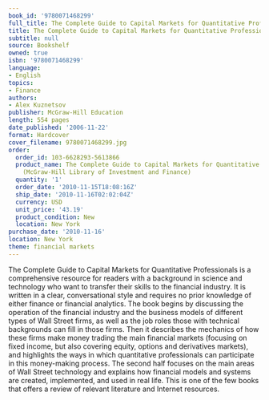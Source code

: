 ```yaml
---
book_id: '9780071468299'
full_title: The Complete Guide to Capital Markets for Quantitative Professionals
title: The Complete Guide to Capital Markets for Quantitative Professionals
subtitle: null
source: Bookshelf
owned: true
isbn: '9780071468299'
language:
- English
topics:
- Finance
authors:
- Alex Kuznetsov
publisher: McGraw-Hill Education
length: 554 pages
date_published: '2006-11-22'
format: Hardcover
cover_filename: 9780071468299.jpg
order:
  order_id: 103-6628293-5613866
  product_name: The Complete Guide to Capital Markets for Quantitative Professionals
    (McGraw-Hill Library of Investment and Finance)
  quantity: '1'
  order_date: '2010-11-15T18:08:16Z'
  ship_date: '2010-11-16T02:02:04Z'
  currency: USD
  unit_price: '43.19'
  product_condition: New
  location: New York
purchase_date: '2010-11-16'
location: New York
theme: financial markets
---
```

The Complete Guide to Capital Markets for Quantitative Professionals is a comprehensive resource for readers with a background in science and technology who want to transfer their skills to the financial industry.
It is written in a clear, conversational style and requires no prior knowledge of either finance or financial analytics. The book begins by discussing the operation of the financial industry and the business models of different types of Wall Street firms, as well as the job roles those with technical backgrounds can fill in those firms. Then it describes the mechanics of how these firms make money trading the main financial markets (focusing on fixed income, but also covering equity, options and derivatives markets), and highlights the ways in which quantitative professionals can participate in this money-making process. The second half focuses on the main areas of Wall Street technology and explains how financial models and systems are created, implemented, and used in real life. This is one of the few books that offers a review of relevant literature and Internet resources.
